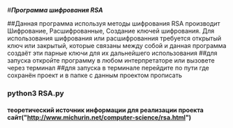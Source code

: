 #**_Программа шифрования RSA_**

##Данная программа используя методы шифрования RSA производит Шифрование, Расшифрованные, Создание ключей шифрования. Для использования шифрования или расшифрованния требуется открытый ключ или закрытый, которые связаны между собой и данная программа создаёт эти парные ключи для их дальнейшего использования
##для запуска откройте программу в любом интерпретаторе или вызовете через терминал
##для запуска в терминале перейдите по пути где сохранён проект и в папке с данным проектом прописать
### python3 RSA.py
#### теоретический источник информации для реализации проекта сайт("http://www.michurin.net/computer-science/rsa.html")
